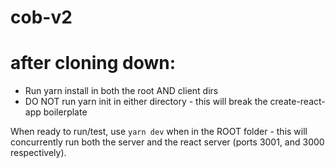 # cob-v2

# after cloning down:

  - Run yarn install in both the root AND client dirs
  - DO NOT run yarn init in either directory - this will break the create-react-app boilerplate
  
  When ready to run/test, use `yarn dev` when in the ROOT folder - this will concurrently run both the server and the react server (ports 3001, and 3000 respectively).
  
